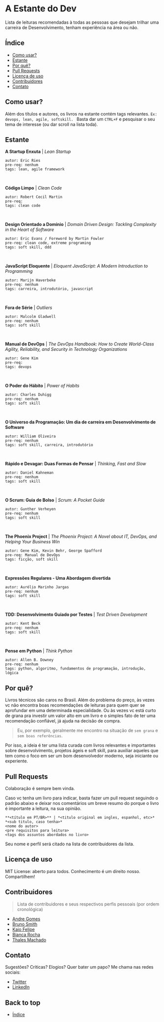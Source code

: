 ﻿
# A Estante do Dev
Lista de leituras recomendadas à todas as pessoas que desejam trilhar uma carreira de Desenvolvimento, tenham experiência na área ou não.

## Índice

- [Como usar?](#como-usar)
- [Estante](#estante)
- [Por quê?](#por-quê)
- [Pull Requests](#pull-requests)
- [Licença de uso](#licença-de-uso)
- [Contribuidores](#contribuidores)
- [Contato](#contato)

## Como usar?

Além dos títulos e autores, os livros na estante contém tags relevantes. ```Ex: devops, lean, agile, softskill. ``` Basta dar um ```CTRL+F``` e pesquisar o seu tema de interesse (ou dar scroll na lista toda).

## Estante

**A Startup Enxuta** | *Lean Startup*
```
autor: Eric Ries
pre-req: nenhum
tags: lean, agile framework 
```

<br>

**Código Limpo** | *Clean Code*
```
autor: Robert Cecil Martin
pre-req:
tags: clean code 
```

<br>

**Design Orientado a Domínio** | *Domain Driven Design: Tackling Complexity in the Heart of Software*
```
autor: Eric Evans / Foreword by Martin Fowler
pre-req: clean code, extreme programing
tags: soft skill, ddd
```

<br>

**JavaScript Eloquente** | *Eloquent JavaScript: A Modern Introduction to Programming*
```
autor: Marijn Haverbeke
pre-req: nenhum
tags: carreira, introdutório, javascript
```

<br>

**Fora de Série** | *Outliers*
```
autor: Malcolm Gladwell
pre-req: nenhum
tags: soft skill
```

<br>

**Manual de DevOps** | *The DevOps Handbook: How to Create World-Class Agility, Reliability, and Security in Technology Organizations*
```
autor: Gene Kim
pre-req:
tags: devops
```

<br>

**O Poder do Hábito** | *Power of Habits*
```
autor: Charles Duhigg
pre-req: nenhum
tags: soft skill 
```

<br>

**O Universo da Programação: Um dia de carreira em Desenvolvimento de Software**
```
autor: William Oliveira
pre-req: nenhum
tags: soft skill, carreira, introdutório
```

<br>

**Rápido e Devagar: Duas Formas de Pensar** | *Thinking, Fast and Slow*
```
autor: Daniel Kahneman
pre-req: nenhum
tags: soft skill 
```

<br>

**O Scrum: Guia de Bolso** | *Scrum: A Pocket Guide*
```
autor: Gunther Verheyen
pre-req: nenhum
tags: soft skill 
```

<br>

**The Phoenix Project** | *The Phoenix Project: A Novel about IT, DevOps, and Helping Your Business Win*
```
autor: Gene Kim, Kevin Behr, George Spafford
pre-req: Manual de DevOps
tags: ficção, soft skill
```

<br>

**Expressões Regulares - Uma Abordagem divertida**
```
autor: Aurélio Marinho Jargas
pre-req: nenhum
tags: soft skill
```

<br>

**TDD: Desenvolvimento Guiado por Testes** | *Test Driven Development*
```
autor: Kent Beck
pre-req: nenhum
tags: soft skill
```

<br>

**Pense em Python** | *Think Python*
```
autor: Allen B. Downey 
pre-req: nenhum
tags: python, algoritmo, fundamentos de programação, introdução, lógica
```


## Por quê?
Livros técnicos são caros no Brasil. Além do problema do preço, às vezes vc não encontra boas recomendações de leituras para quem quer se aprofundar em uma determinada especialidade. Ou às vezes vc está curto de grana pra investir um valor alto em um livro e o simples fato de ter uma recomendação confiável, já ajuda na decisão de compra.

>Eu, por exemplo, geralmente me encontro na situação de ```sem grana``` e ```sem boas referências```.

Por isso, a ideia é ter uma lista curada com livros relevantes e importantes sobre desenvolvimento, projetos ágeis e soft skill, para auxiliar aqueles que tem como o foco em ser um bom desenvolvedor moderno, seja iniciante ou experiente.

## Pull Requests
Colaboração é sempre bem vinda. 

Caso vc tenha um livro para indicar, basta fazer um pull request seguindo o padrão abaixo e deixar nos comentários um breve resumo do porque o livro é importante a leitura, na sua opinião. 

```
**<título em PT/BR>** | *<titulo original em ingles, espanhol, etc>*
*<sub titulo, caso tenha>*
<nome do autor>
<pre requisitos para leitura>
<tags dos assuntos abordados no livro>
```
Seu nome e perfil será citado na lista de contribuidores da lista.

## Licença de uso
MIT License: aberto para todos. Conhecimento é um direito nosso. Compartilhem!

## Contribuidores
>Lista de contribuidores e seus respectivos perfis pessoais (por ordem cronológica)
* [Andre Gomes](https://www.linkedin.com/in/andrelmgomes/)
* [Bruno Smith](https://github.com/brunoslribeiro)
* [Kaio Felipe](https://github.com/kaiofelipejs)
* [Bianca Rocha](https://github.com/rochabianca)
* [Thales Machado](https://github.com/thalesmachado)

## Contato
Sugestões? Críticas? Elogios? Quer bater um papo? Me chama nas redes sociais:

* [Twitter](https://twitter.com/mrMozao)
* [LinkedIn](https://www.linkedin.com/in/diogo-fonseca-it/)

## Back to top
- [Índice](#a-estante-do-dev)
